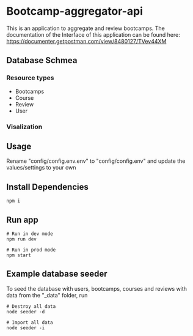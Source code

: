 # Bootcamp-aggregator-api

This is an application to aggregate and review bootcamps.
The documentation of the Interface of this application can be found here: https://documenter.getpostman.com/view/8480127/TVev44XM

## Database Schmea

### Resource types
- Bootcamps
- Course
- Review
- User
 

### Visalization




## Usage

Rename "config/config.env.env" to "config/config.env" and update the values/settings to your own

## Install Dependencies

```
npm i
```

## Run app

```
# Run in dev mode
npm run dev

# Run in prod mode
npm start
```

## Example database seeder

To seed the database with users, bootcamps, courses and reviews with data from the "\_data" folder, run

```
# Destroy all data
node seeder -d

# Import all data
node seeder -i
```
